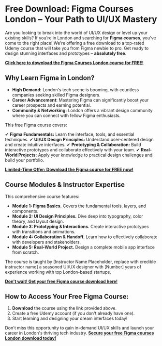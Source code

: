 # Free Download: Figma Courses London – Your Path to UI/UX Mastery

Are you looking to break into the world of UI/UX design or level up your existing skills? If you're in London and searching for **Figma courses**, you've come to the right place! We're offering a free download to a top-rated Udemy course that will take you from Figma newbie to pro. Get ready to design stunning interfaces and prototypes – **absolutely free**.

[**Click here to download the Figma Courses London course for FREE!**](https://udemywork.com/figma-courses-london)

## Why Learn Figma in London?

*   **High Demand:** London's tech scene is booming, with countless companies seeking skilled Figma designers.
*   **Career Advancement:** Mastering Figma can significantly boost your career prospects and earning potential.
*   **Community & Networking:** London offers a vibrant design community where you can connect with fellow Figma enthusiasts.

This free Figma course covers:

✔ **Figma Fundamentals:** Learn the interface, tools, and essential techniques.
✔ **UI/UX Design Principles:** Understand user-centered design and create intuitive interfaces.
✔ **Prototyping & Collaboration:** Build interactive prototypes and collaborate effectively with your team.
✔ **Real-World Projects:** Apply your knowledge to practical design challenges and build your portfolio.

[**Limited-Time Offer: Download the Figma course for FREE now!**](https://udemywork.com/figma-courses-london)

## Course Modules & Instructor Expertise

This comprehensive course features:

*   **Module 1: Figma Basics.** Covers the fundamental tools, layers, and components.
*   **Module 2: UI Design Principles.** Dive deep into typography, color theory, and layout design.
*   **Module 3: Prototyping & Interactions.** Create interactive prototypes with transitions and animations.
*   **Module 4: Collaboration & Handoff.** Learn how to effectively collaborate with developers and stakeholders.
*   **Module 5: Real-World Project.** Design a complete mobile app interface from scratch.

The course is taught by [Instructor Name Placeholder, replace with credible instructor name] a seasoned UI/UX designer with [Number] years of experience working with top London-based startups.

[**Don't wait! Get your free Figma course download here!**](https://udemywork.com/figma-courses-london)

## How to Access Your Free Figma Course:

1.  **Download** the course using the link provided above.
2.  Create a free Udemy account (if you don't already have one).
3.  Start learning and designing your dream interfaces today!

Don't miss this opportunity to gain in-demand UI/UX skills and launch your career in London's thriving tech industry. **[Secure your free Figma courses London download today!](https://udemywork.com/figma-courses-london)**
